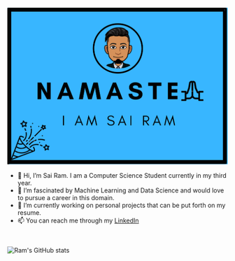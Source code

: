 <p align="center">
  <img src="image.png" width="650" title="Hello There!!">
</p>

- 👋 Hi, I’m Sai Ram. I am a Computer Science Student currently in my third year.
- 👀 I’m fascinated by Machine Learning and Data Science and would love to pursue a career in this domain.
- 🌱 I’m currently working on personal projects that can be put forth on my resume.
- 📫 You can reach me through my [LinkedIn](https://www.linkedin.com/in/am-ram/)
<br>


![Ram's GitHub stats](https://github-readme-stats.vercel.app/api?username=am-ram&show_icons=true&theme=tokyonight)

<!-- - 💞️ I’m looking to collaborate on ... -->


<!---
am-ram/am-ram is a ✨ special ✨ repository because its `README.md` (this file) appears on your GitHub profile.
You can click the Preview link to take a look at your changes.
--->
